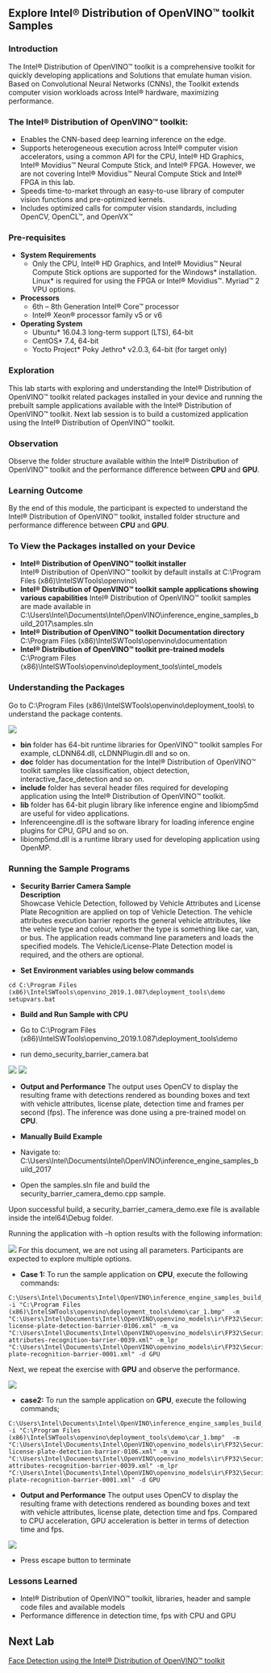 ## Explore Intel® Distribution of OpenVINO™ toolkit Samples
### Introduction
The Intel® Distribution of OpenVINO™ toolkit is a comprehensive toolkit for quickly developing applications and Solutions that emulate human vision. Based on Convolutional Neural Networks (CNNs), the Toolkit extends computer vision workloads across Intel® hardware, maximizing performance.
### The Intel® Distribution of OpenVINO™ toolkit:
- Enables the CNN-based deep learning inference on the edge.
- Supports heterogeneous execution across Intel® computer vision accelerators, using a common API for the CPU, Intel® HD Graphics, Intel® Movidius™ Neural Compute Stick, and Intel® FPGA. However, we are not covering Intel® Movidius™ Neural Compute Stick and Intel® FPGA in this lab.
- Speeds time-to-market through an easy-to-use library of computer vision functions and pre-optimized kernels.
- Includes optimized calls for computer vision standards, including OpenCV, OpenCL™, and OpenVX™

### Pre-requisites
* **System Requirements**
  - Only the CPU, Intel® HD Graphics, and Intel® Movidius™ Neural Compute Stick options are supported for the Windows* installation. Linux* is required for using the FPGA or Intel® Movidius™. Myriad™ 2 VPU options.
* **Processors**
  - 6th – 8th Generation Intel® Core™ processor
  - Intel® Xeon® processor family v5 or v6
* **Operating System**
  - Ubuntu* 16.04.3 long-term support (LTS), 64-bit
  - CentOS* 7.4, 64-bit
  - Yocto Project* Poky Jethro* v2.0.3, 64-bit (for target only)

### Exploration
   This lab starts with exploring and understanding the Intel® Distribution of OpenVINO™ toolkit related packages installed in your device and running the prebuilt sample applications available with the Intel® Distribution of OpenVINO™ toolkit. Next lab session is to build a customized application using the Intel® Distribution of OpenVINO™ toolkit.

### Observation
Observe the folder structure available within the Intel® Distribution of OpenVINO™ toolkit and the performance difference between **CPU** and **GPU**.

### Learning Outcome
By the end of this module, the participant is expected to understand the Intel® Distribution of OpenVINO™ toolkit, installed folder structure and performance difference between **CPU** and **GPU**.
### To View the Packages installed on your Device
* **Intel® Distribution of OpenVINO™ toolkit installer**                                                 
 Intel® Distribution of OpenVINO™ toolkit by default installs at C:\Program Files (x86)\IntelSWTools\openvino\
* **Intel® Distribution of OpenVINO™ toolkit sample applications showing various capabilities**
Intel® Distribution of OpenVINO™ toolkit samples are made available in C:\Users\Intel\Documents\Intel\OpenVINO\inference_engine_samples_build_2017\samples.sln
* **Intel® Distribution of OpenVINO™ toolkit Documentation directory**
C:\Program Files (x86)\IntelSWTools\openvino\documentation
* **Intel® Distribution of OpenVINO™ toolkit pre-trained models**
C:\Program Files (x86)\IntelSWTools\openvino\deployment_tools\intel_models

### Understanding the Packages
Go to C:\Program Files (x86)\IntelSWTools\openvino\deployment_tools\ to understand the package contents.

![](images/packages.PNG)
- **bin** folder has 64-bit runtime libraries for OpenVINO™ toolkit samples
For example, cLDNN64.dll, cLDNNPlugin.dll and so on.
- **doc** folder has documentation for the Intel® Distribution of OpenVINO™ toolkit samples like classification, object detection, interactive_face_detection and so on.
- **include** folder has several header files required for developing application using the Intel® Distribution of OpenVINO™ toolkit.
- **lib** folder has 64-bit plugin library like inference engine and libiomp5md are useful for video applications.
-  Inferenceengine.dll is the software library for loading inference engine plugins for CPU, GPU and so on.
- libiomp5md.dll is a runtime library used for developing application using OpenMP.

### Running the Sample Programs
* **Security Barrier Camera Sample**                            
**Description**                           
Showcase Vehicle Detection, followed by Vehicle Attributes and License Plate Recognition are applied on top of Vehicle Detection. The vehicle attributes execution barrier reports the general vehicle attributes, like the vehicle type and colour, whether the type is something like car, van, or bus.
The application reads command line parameters and loads the specified models. The Vehicle/License-Plate Detection model is required, and the others are optional.

* **Set Environment variables using below commands**
```
cd C:\Program Files (x86)\IntelSWTools\openvino_2019.1.087\deployment_tools\demo
setupvars.bat
```

* **Build and Run Sample with CPU**
- Go to C:\Program Files (x86)\IntelSWTools\openvino_2019.1.087\deployment_tools\demo

- run demo_security_barrier_camera.bat

![](images/demo.PNG)
![](images/run_demo_result.jpg)

- **Output and Performance**
The output uses OpenCV to display the resulting frame with detections rendered as bounding boxes and text with vehicle attributes, license plate, detection time and frames per second (fps). The inference was done using a pre-trained model on **CPU**.


- **Manually Build Example**

- Navigate to: C:\Users\Intel\Documents\Intel\OpenVINO\inference_engine_samples_build_2017
- Open the samples.sln file and build the security_barrier_camera_demo.cpp sample.

Upon successful build, a security_barrier_camera_demo.exe file is available inside the intel64\Debug folder.

Running the application with –h option results with the following information:

![](images/help.PNG)
For this document, we are not using all parameters. Participants are expected to explore multiple options.

- **Case 1:** To run the sample application on **CPU**, execute the following commands:

```
C:\Users\Intel\Documents\Intel\OpenVINO\inference_engine_samples_build_2017\intel64\Debug\security_barrier_camera_demo.exe -i "C:\Program Files (x86)\IntelSWTools\openvino\deployment_tools\demo\car_1.bmp"  -m "C:\Users\Intel\Documents\Intel\OpenVINO\openvino_models\ir\FP32\Security\object_detection\barrier\0106\dldt\vehicle-license-plate-detection-barrier-0106.xml" -m_va "C:\Users\Intel\Documents\Intel\OpenVINO\openvino_models\ir\FP32\Security\object_attributes\vehicle\resnet10_update_1\dldt\vehicle-attributes-recognition-barrier-0039.xml" -m_lpr "C:\Users\Intel\Documents\Intel\OpenVINO\openvino_models\ir\FP32\Security\optical_character_recognition\license_plate\dldt\license-plate-recognition-barrier-0001.xml" -d GPU

```


Next, we repeat the exercise with **GPU** and observe the performance.

![](images/cpu.PNG)
- **case2:** To run the sample application on **GPU**, execute the following commands;

```
C:\Users\Intel\Documents\Intel\OpenVINO\inference_engine_samples_build_2017\intel64\Debug\security_barrier_camera_demo.exe -i "C:\Program Files (x86)\IntelSWTools\openvino\deployment_tools\demo\car_1.bmp"  -m "C:\Users\Intel\Documents\Intel\OpenVINO\openvino_models\ir\FP32\Security\object_detection\barrier\0106\dldt\vehicle-license-plate-detection-barrier-0106.xml" -m_va "C:\Users\Intel\Documents\Intel\OpenVINO\openvino_models\ir\FP32\Security\object_attributes\vehicle\resnet10_update_1\dldt\vehicle-attributes-recognition-barrier-0039.xml" -m_lpr "C:\Users\Intel\Documents\Intel\OpenVINO\openvino_models\ir\FP32\Security\optical_character_recognition\license_plate\dldt\license-plate-recognition-barrier-0001.xml" -d GPU

```
- **Output and Performance**
The output uses OpenCV to display the resulting frame with detections rendered as bounding boxes and text with vehicle attributes, license plate, detection time and fps. Compared to CPU acceleration, GPU acceleration is better in terms of detection time and fps.

![](images/gpu.PNG)
- Press escape button to terminate

### Lessons Learned
- Intel® Distribution of OpenVINO™ toolkit, libraries, header and sample code files and available models
- Performance difference in detection time, fps with CPU and GPU

## Next Lab
[Face Detection using the Intel® Distribution of OpenVINO™ toolkit](./Face_detection.md)
